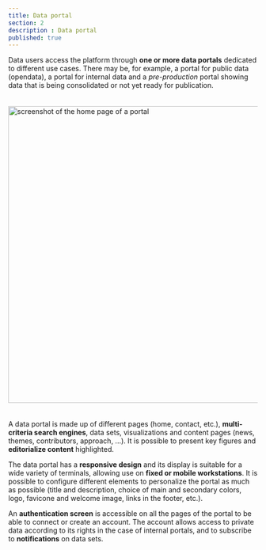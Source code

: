 ```yaml
---
title: Data portal
section: 2
description : Data portal
published: true
---
```


Data users access the platform through **one or more data portals** dedicated to different use cases. There may be, for example, a portal for public data (opendata), a portal for internal data and a *pre-production* portal showing data that is being consolidated or not yet ready for publication.

<img src="./images/functional-presentation/portal.jpg"
     height="600" style="margin:20px auto;" alt="screenshot of the home page of a portal" />

A data portal is made up of different pages (home, contact, etc.), **multi-criteria search engines**, data sets, visualizations and content pages (news, themes, contributors, approach, ...). It is possible to present key figures and **editorialize content** highlighted.

The data portal has a **responsive design** and its display is suitable for a wide variety of terminals, allowing use on **fixed or mobile workstations**. It is possible to configure different elements to personalize the portal as much as possible (title and description, choice of main and secondary colors, logo, favicone and welcome image, links in the footer, etc.).

An **authentication screen** is accessible on all the pages of the portal to be able to connect or create an account. The account allows access to private data according to its rights in the case of internal portals, and to subscribe to **notifications** on data sets.

